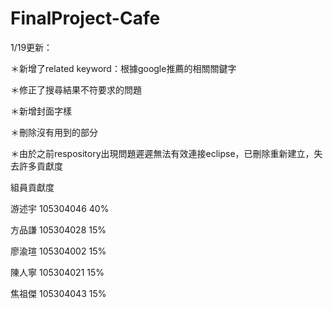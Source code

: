 # FinalProject-Cafe

</p>1/19更新：</p>
</p>＊新增了related keyword：根據google推薦的相關關鍵字</p>
</p>＊修正了搜尋結果不符要求的問題</p>
</p>＊新增封面字樣</p>
</p>＊刪除沒有用到的部分</p>
</p>＊由於之前respository出現問題遲遲無法有效連接eclipse，已刪除重新建立，失去許多貢獻度</p>
</p>      組員貢獻度     </p>
</p>游述宇 105304046 40%</p>
</p>方品謙 105304028 15%</p>
</p>廖渝瑄 105304002 15%</p>
</p>陳人寧 105304021 15%</p>
</p>焦祖傑 105304043 15%</p>
